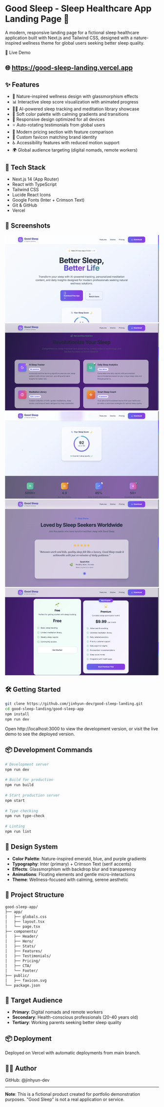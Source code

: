 # Good Sleep - Sleep Healthcare App Landing Page 🌙
A modern, responsive landing page for a fictional sleep healthcare application built with Next.js and Tailwind CSS, designed with a nature-inspired wellness theme for global users seeking better sleep quality.

🔗 Live Demo
## 🌐 https://good-sleep-landing.vercel.app
   
## ✨ Features
- 🌿 Nature-inspired wellness design with glassmorphism effects
- 📊 Interactive sleep score visualization with animated progress
- 🧘‍♀️ AI-powered sleep tracking and meditation library showcase
- 🎨 Soft color palette with calming gradients and transitions
- 📱 Responsive design optimized for all devices
- ⭐ Auto-rotating testimonials from global users
- 🎯 Modern pricing section with feature comparison
- 🌙 Custom favicon matching brand identity
- ♿ Accessibility features with reduced motion support
- 🌍 Global audience targeting (digital nomads, remote workers)

## 🚀 Tech Stack
- Next.js 14 (App Router)
- React with TypeScript
- Tailwind CSS
- Lucide React Icons
- Google Fonts (Inter + Crimson Text)
- Git & GitHub
- Vercel

## 📸 Screenshots
![Hero Section](image.png)
![Features Overview](image-1.png)
![Sleep Analytics](image-2.png)
![User Testimonials](image-3.png)
![Pricing Plan](image-4.png)

## 🛠️ Getting Started
```bash
git clone https://github.com/jinhyun-dev/good-sleep-landing.git
cd good-sleep-landing/good-sleep-app
npm install
npm run dev
```

Open http://localhost:3000 to view the development version, or visit the live demo to see the deployed version.

## 📦 Development Commands
```bash
# Development server
npm run dev

# Build for production
npm run build

# Start production server
npm start

# Type checking
npm run type-check

# Linting
npm run lint
```

## 🎨 Design System
- **Color Palette**: Nature-inspired emerald, blue, and purple gradients
- **Typography**: Inter (primary) + Crimson Text (serif accents)
- **Effects**: Glassmorphism with backdrop blur and transparency
- **Animations**: Floating elements and gentle micro-interactions
- **Theme**: Wellness-focused with calming, serene aesthetic

## 📁 Project Structure
```
good-sleep-app/
├── app/
│   ├── globals.css
│   ├── layout.tsx
│   └── page.tsx
├── components/
│   ├── Header/
│   ├── Hero/
│   ├── Stats/
│   ├── Features/
│   ├── Testimonials/
│   ├── Pricing/
│   ├── CTA/
│   └── Footer/
├── public/
│   ├── favicon.svg
└── package.json
```

## 🎯 Target Audience
- **Primary**: Digital nomads and remote workers
- **Secondary**: Health-conscious professionals (20-40 years old)
- **Tertiary**: Working parents seeking better sleep quality

## 📦 Deployment
Deployed on Vercel with automatic deployments from main branch.

## 🧑‍💻 Author
GitHub: @jinhyun-dev

---

**Note**: This is a fictional product created for portfolio demonstration purposes. "Good Sleep" is not a real application or service.